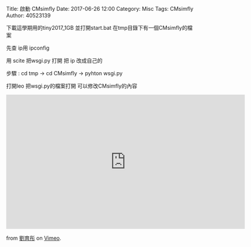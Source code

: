 Title: 啟動 CMsimfly
Date: 2017-06-26 12:00
Category: Misc
Tags: CMsimfly
Author: 40523139

<!-- PELICAN_END_SUMMARY -->

下載這學期用的tiny2017_1GB 並打開start.bat 在tmp目錄下有一個CMsimfly的檔案

先查 ip用 ipconfig     

用 scite 把wsgi.py 打開 把 ip 改成自己的

步驟 : cd tmp -> cd CMsimfly -> pyhton wsgi.py 

打開leo 把wsgi.py的檔案打開 可以修改CMsimfly的內容
             
                    
<iframe src="https://player.vimeo.com/video/215030751" width="640" height="360" frameborder="0" webkitallowfullscreen mozallowfullscreen allowfullscreen></iframe>
<p><a href="https://vimeo.com/215030751"></a> from <a href="https://vimeo.com/user58915964">劉育彤</a> on <a href="https://vimeo.com">Vimeo</a>.</p>